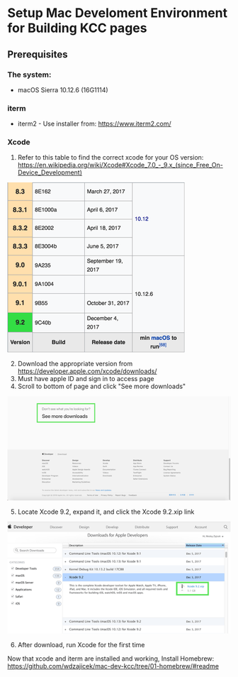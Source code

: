 # Setup Mac Develoment Environment for Building KCC pages

## Prerequisites

### The system:
* macOS Sierra 10.12.6 (16G1114)

### iterm
* iterm2 - Use installer from: https://www.iterm2.com/

### Xcode
  1. Refer to this table to find the correct xcode for your OS version: https://en.wikipedia.org/wiki/Xcode#Xcode_7.0_-_9.x_(since_Free_On-Device_Development)

![xcode table screenshot](https://github.com/wdzajicek/mac-dev-kcc/blob/master/assets/img/xcode-table-sm.png "Xcode table ")

  2. Download the appropriate version from https://developer.apple.com/xcode/downloads/
  3. Must have apple ID and sign in to access page
  4. Scroll to bottom of page and click "See more downloads"

![See more downloads screenshot](https://github.com/wdzajicek/mac-dev-kcc/blob/master/assets/img/more-xcode.png "See more downloads")

  5. Locate Xcode 9.2, expand it, and click the Xcode 9.2.xip link

![Xcode 9.2.xip screenshot](https://github.com/wdzajicek/mac-dev-kcc/blob/master/assets/img/xcode-download.png "Xcode 9.2.xip")

  6. After download, run Xcode for the first time

Now that xcode and iterm are installed and working, Install Homebrew: <https://github.com/wdzajicek/mac-dev-kcc/tree/01-homebrew/#readme>
